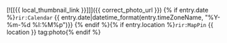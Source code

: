 [![[{{ local_thumbnail_link }}]]]({{ correct_photo_url }})
{% if entry.date %}`rir:Calendar` {{ entry.date|datetime_format(entry.timeZoneName, "%Y-%m-%d %I:%M%p")}} {% endif %}{% if entry.location %}`rir:MapPin` {{ location }} tag:photo{% endif %}